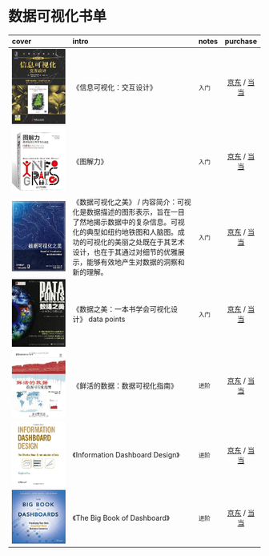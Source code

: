 # 数据可视化书单

|cover|intro|notes|purchase|
|:--|:--|:--|:--:|
|![cover](../../assets/imgs/s7037304.jpg)|《信息可视化：交互设计》|`入门`|[京东](https://search.jd.com/Search?keyword=信息可视化：交互设计&enc=utf-8) / [当当](http://search.dangdang.com/?key=信息可视化：交互设计) |
|![cover](../../assets/imgs/s27529291.jpg)|《图解力》|`入门`|[京东](https://search.jd.com/Search?keyword=图解力&enc=utf-8) / [当当](http://search.dangdang.com/?key=图解力) |
|![cover](../../assets/imgs/s6509546.jpg)| 《数据可视化之美》 /  内容简介：可视化是数据描述的图形表示，旨在一目了然地揭示数据中的复杂信息。可视化的典型如纽约地铁图和人脑图。成功的可视化的美丽之处既在于其艺术设计，也在于其通过对细节的优雅展示，能够有效地产生对数据的洞察和新的理解。| `入门` |[京东](https://search.jd.com/Search?keyword=数据可视化之美&enc=utf-8) / [当当](http://search.dangdang.com/?key=数据可视化之美) |
|![cover](../../assets/imgs/s27280759.jpg)|《数据之美：一本书学会可视化设计》  data points| `入门` |[京东](https://search.jd.com/Search?keyword=数据之美&enc=utf-8) / [当当](http://search.dangdang.com/?key=数据之美) |
|![cover](../../assets/imgs/s27254568.jpg)|《鲜活的数据：数据可视化指南》| `进阶` |[京东](https://search.jd.com/Search?keyword=鲜活的数据：数据可视化指南&enc=utf-8) / [当当](http://search.dangdang.com/?key=鲜活的数据：数据可视化指南) |
|![cover](../../assets/imgs/s27281645.jpg)|《Information Dashboard Design》|`进阶`|[京东](https://search.jd.com/Search?keyword=information%20dashboard%20design&enc=utf-8) / [当当](http://search.dangdang.com/?key=information%20dashboard%20design) |
|![cover](../../assets/imgs/510bDkuZFvL._SX260_.jpg)|《The Big Book of Dashboard》|`进阶`|[京东](https://search.jd.com/Search?keyword=the%20big%20book%20of%20dashboard&enc=utf-8) / [当当](http://search.dangdang.com/?key=the%20big%20book%20of%20dashboard) |